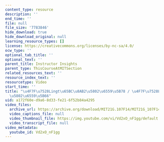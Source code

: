 ```yaml
---
content_type: resource
description: ''
end_time: ''
file: null
file_size: '7783846'
hide_download: true
hide_download_original: null
learning_resource_types: []
license: https://creativecommons.org/licenses/by-nc-sa/4.0/
ocw_type: ''
optional_tab_title: ''
optional_text: ''
parent_title: Instructor Insights
parent_type: ThisCourseAtMITSection
related_resources_text: ''
resource_index_text: ''
resourcetype: Video
start_time: ''
title: "\u4F7F\u7528Lingt\u65BC\u8AB2\u5802\u6559\u5B78 / \u4F7F\u7528Lingt\u4E8E\u8BFE\
  \u5802\u6559\u5B66"
uid: a172f60e-d9a6-8d33-fe21-6f52b84a4295
video_files:
  archive_url: https://archive.org/download/MIT21G.107F14/MIT21G_107F14_Lingt-zh-hans-cmn_300k.mp4
  video_captions_file: null
  video_thumbnail_file: https://img.youtube.com/vi/Vd2xO_nF1gg/default.jpg
  video_transcript_file: null
video_metadata:
  youtube_id: Vd2xO_nF1gg
---
```

